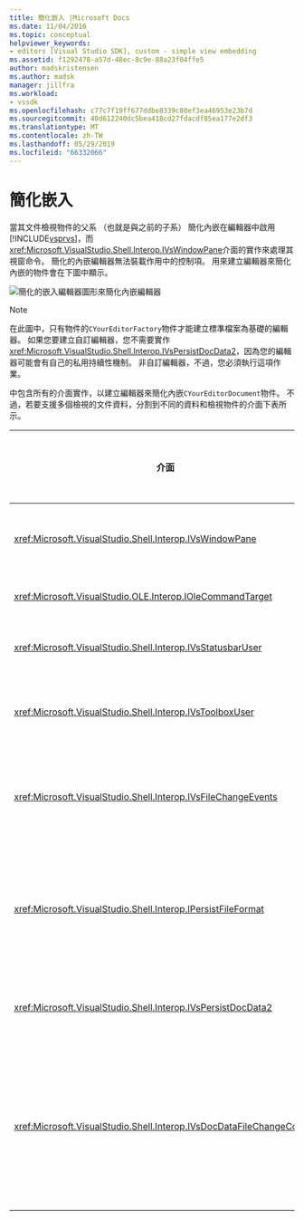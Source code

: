```yaml
---
title: 簡化嵌入 |Microsoft Docs
ms.date: 11/04/2016
ms.topic: conceptual
helpviewer_keywords:
- editors [Visual Studio SDK], custom - simple view embedding
ms.assetid: f1292478-a57d-48ec-8c9e-88a23f04ffe5
author: madskristensen
ms.author: madsk
manager: jillfra
ms.workload:
- vssdk
ms.openlocfilehash: c77c7f19ff677ddbe8339c88ef3ea46953e23b7d
ms.sourcegitcommit: 40d612240dc5bea418cd27fdacdf85ea177e2df3
ms.translationtype: MT
ms.contentlocale: zh-TW
ms.lasthandoff: 05/29/2019
ms.locfileid: "66332066"
---
```

# <a name="simplified-embedding"></a>簡化嵌入
當其文件檢視物件的父系 （也就是與之前的子系） 簡化內嵌在編輯器中啟用[!INCLUDE[vsprvs](../code-quality/includes/vsprvs_md.md)]，而<xref:Microsoft.VisualStudio.Shell.Interop.IVsWindowPane>介面的實作來處理其視窗命令。 簡化的內嵌編輯器無法裝載作用中的控制項。 用來建立編輯器來簡化內嵌的物件會在下圖中顯示。

 ![簡化的嵌入編輯器圖形](../extensibility/media/vssimplifiedembeddingeditor.gif "vsSimplifiedEmbeddingEditor")來簡化內嵌編輯器

> [!NOTE]
> 在此圖中，只有物件的`CYourEditorFactory`物件才能建立標準檔案為基礎的編輯器。 如果您要建立自訂編輯器，您不需要實作<xref:Microsoft.VisualStudio.Shell.Interop.IVsPersistDocData2>，因為您的編輯器可能會有自己的私用持續性機制。 非自訂編輯器，不過，您必須執行這項作業。

 中包含所有的介面實作，以建立編輯器來簡化內嵌`CYourEditorDocument`物件。 不過，若要支援多個檢視的文件資料，分割到不同的資料和檢視物件的介面下表所示。

|介面|介面的位置|使用|
|---------------|---------------------------|---------|
|<xref:Microsoft.VisualStudio.Shell.Interop.IVsWindowPane>|檢視|提供給父視窗的連線。|
|<xref:Microsoft.VisualStudio.OLE.Interop.IOleCommandTarget>|檢視|處理命令。|
|<xref:Microsoft.VisualStudio.Shell.Interop.IVsStatusbarUser>|檢視|啟用狀態列更新。|
|<xref:Microsoft.VisualStudio.Shell.Interop.IVsToolboxUser>|檢視|可讓**工具箱**項目。|
|<xref:Microsoft.VisualStudio.Shell.Interop.IVsFileChangeEvents>|資料|當檔案變更時，會傳送通知。|
|<xref:Microsoft.VisualStudio.Shell.Interop.IPersistFileFormat>|資料|啟用檔案類型的 [另存新檔] 功能。|
|<xref:Microsoft.VisualStudio.Shell.Interop.IVsPersistDocData2>|資料|啟用文件的持續性。|
|<xref:Microsoft.VisualStudio.Shell.Interop.IVsDocDataFileChangeControl>|資料|可讓隱藏項目檔案變更的事件，例如觸發重新載入。|